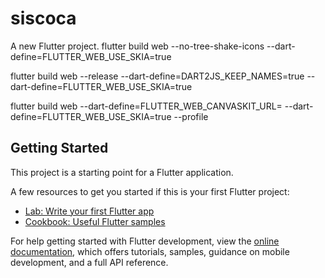 # siscoca

A new Flutter project.
flutter build web --no-tree-shake-icons --dart-define=FLUTTER_WEB_USE_SKIA=true

flutter build web --release --dart-define=DART2JS_KEEP_NAMES=true  --dart-define=FLUTTER_WEB_USE_SKIA=true


flutter build web --dart-define=FLUTTER_WEB_CANVASKIT_URL= --dart-define=FLUTTER_WEB_USE_SKIA=true --profile

## Getting Started

This project is a starting point for a Flutter application.

A few resources to get you started if this is your first Flutter project:

- [Lab: Write your first Flutter app](https://docs.flutter.dev/get-started/codelab)
- [Cookbook: Useful Flutter samples](https://docs.flutter.dev/cookbook)

For help getting started with Flutter development, view the
[online documentation](https://docs.flutter.dev/), which offers tutorials,
samples, guidance on mobile development, and a full API reference.
